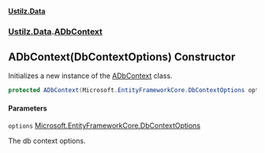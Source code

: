 #### [Ustilz.Data](index.md 'index')
### [Ustilz.Data](Ustilz.Data.md 'Ustilz.Data').[ADbContext](Ustilz.Data.ADbContext.md 'Ustilz.Data.ADbContext')

## ADbContext(DbContextOptions) Constructor

Initializes a new instance of the [ADbContext](Ustilz.Data.ADbContext.md 'Ustilz.Data.ADbContext') class.

```csharp
protected ADbContext(Microsoft.EntityFrameworkCore.DbContextOptions options);
```
#### Parameters

<a name='Ustilz.Data.ADbContext.ADbContext(Microsoft.EntityFrameworkCore.DbContextOptions).options'></a>

`options` [Microsoft.EntityFrameworkCore.DbContextOptions](https://docs.microsoft.com/en-us/dotnet/api/Microsoft.EntityFrameworkCore.DbContextOptions 'Microsoft.EntityFrameworkCore.DbContextOptions')

The db context options.